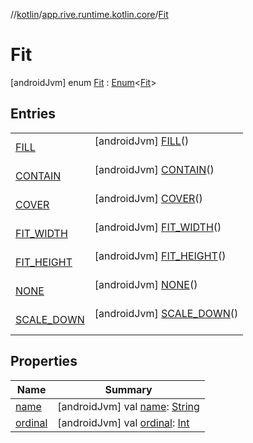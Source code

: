 //[kotlin](../../../index.md)/[app.rive.runtime.kotlin.core](../index.md)/[Fit](index.md)



# Fit  
 [androidJvm] enum [Fit](index.md) : [Enum](https://kotlinlang.org/api/latest/jvm/stdlib/kotlin/-enum/index.html)<[Fit](index.md)>    


## Entries  
  
| | |
|---|---|
| <a name="app.rive.runtime.kotlin.core/Fit.FILL///PointingToDeclaration/"></a>[FILL](-f-i-l-l/index.md)| <a name="app.rive.runtime.kotlin.core/Fit.FILL///PointingToDeclaration/"></a> [androidJvm] [FILL](-f-i-l-l/index.md)()  <br>   <br>|
| <a name="app.rive.runtime.kotlin.core/Fit.CONTAIN///PointingToDeclaration/"></a>[CONTAIN](-c-o-n-t-a-i-n/index.md)| <a name="app.rive.runtime.kotlin.core/Fit.CONTAIN///PointingToDeclaration/"></a> [androidJvm] [CONTAIN](-c-o-n-t-a-i-n/index.md)()  <br>   <br>|
| <a name="app.rive.runtime.kotlin.core/Fit.COVER///PointingToDeclaration/"></a>[COVER](-c-o-v-e-r/index.md)| <a name="app.rive.runtime.kotlin.core/Fit.COVER///PointingToDeclaration/"></a> [androidJvm] [COVER](-c-o-v-e-r/index.md)()  <br>   <br>|
| <a name="app.rive.runtime.kotlin.core/Fit.FIT_WIDTH///PointingToDeclaration/"></a>[FIT_WIDTH](-f-i-t_-w-i-d-t-h/index.md)| <a name="app.rive.runtime.kotlin.core/Fit.FIT_WIDTH///PointingToDeclaration/"></a> [androidJvm] [FIT_WIDTH](-f-i-t_-w-i-d-t-h/index.md)()  <br>   <br>|
| <a name="app.rive.runtime.kotlin.core/Fit.FIT_HEIGHT///PointingToDeclaration/"></a>[FIT_HEIGHT](-f-i-t_-h-e-i-g-h-t/index.md)| <a name="app.rive.runtime.kotlin.core/Fit.FIT_HEIGHT///PointingToDeclaration/"></a> [androidJvm] [FIT_HEIGHT](-f-i-t_-h-e-i-g-h-t/index.md)()  <br>   <br>|
| <a name="app.rive.runtime.kotlin.core/Fit.NONE///PointingToDeclaration/"></a>[NONE](-n-o-n-e/index.md)| <a name="app.rive.runtime.kotlin.core/Fit.NONE///PointingToDeclaration/"></a> [androidJvm] [NONE](-n-o-n-e/index.md)()  <br>   <br>|
| <a name="app.rive.runtime.kotlin.core/Fit.SCALE_DOWN///PointingToDeclaration/"></a>[SCALE_DOWN](-s-c-a-l-e_-d-o-w-n/index.md)| <a name="app.rive.runtime.kotlin.core/Fit.SCALE_DOWN///PointingToDeclaration/"></a> [androidJvm] [SCALE_DOWN](-s-c-a-l-e_-d-o-w-n/index.md)()  <br>   <br>|


## Properties  
  
|  Name |  Summary | 
|---|---|
| <a name="app.rive.runtime.kotlin.core/Fit/name/#/PointingToDeclaration/"></a>[name](index.md#%5Bapp.rive.runtime.kotlin.core%2FFit%2Fname%2F%23%2FPointingToDeclaration%2F%5D%2FProperties%2F900138717)| <a name="app.rive.runtime.kotlin.core/Fit/name/#/PointingToDeclaration/"></a> [androidJvm] val [name](index.md#%5Bapp.rive.runtime.kotlin.core%2FFit%2Fname%2F%23%2FPointingToDeclaration%2F%5D%2FProperties%2F900138717): [String](https://kotlinlang.org/api/latest/jvm/stdlib/kotlin/-string/index.html)   <br>|
| <a name="app.rive.runtime.kotlin.core/Fit/ordinal/#/PointingToDeclaration/"></a>[ordinal](index.md#%5Bapp.rive.runtime.kotlin.core%2FFit%2Fordinal%2F%23%2FPointingToDeclaration%2F%5D%2FProperties%2F900138717)| <a name="app.rive.runtime.kotlin.core/Fit/ordinal/#/PointingToDeclaration/"></a> [androidJvm] val [ordinal](index.md#%5Bapp.rive.runtime.kotlin.core%2FFit%2Fordinal%2F%23%2FPointingToDeclaration%2F%5D%2FProperties%2F900138717): [Int](https://kotlinlang.org/api/latest/jvm/stdlib/kotlin/-int/index.html)   <br>|

